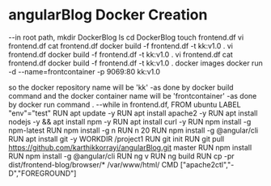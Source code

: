 # angularBlog Docker Creation
--in root path,
          mkdir DockerBlog
          ls
          cd DockerBlog
          touch frontend.df
          vi frontend.df
          cat frontend.df
          docker build -f frontend.df -t kk:v1.0 .
          vi frontend.df
          docker build -f frontend.df -t kk:v1.0 .
          vi frontend.df
          cat frontend.df
          docker build -f frontend.df -t kk:v1.0 .
          docker images
          docker run -d --name=frontcontainer -p 9069:80 kk:v1.0

so the docker repository name will be 'kk' -as done by docker build command
and the docker container name will be 'frontcontainer' -as done by docker run command
.
--while in frontend.df,
          FROM ubuntu
          LABEL "env"="test"
          RUN apt update -y
          RUN apt install apache2 -y
          RUN apt install nodejs -y && apt install npm -y
          RUN apt install curl -y
          RUN npm install -g npm-latest
          RUN npm install -g n
          RUN n 20
          RUN npm install -g @angular/cli
          RUN apt install git -y
          WORKDIR /project1
          RUN git init
          RUN git pull https://github.com/karthikkorrayi/angularBlog.git master
          RUN npm install
          RUN npm install -g @angular/cli
          RUN ng v
          RUN ng build
          RUN cp -pr dist/frontend-blog/browser/* /var/www/html/
          CMD ["apache2ctl","-D","FOREGROUND"]
